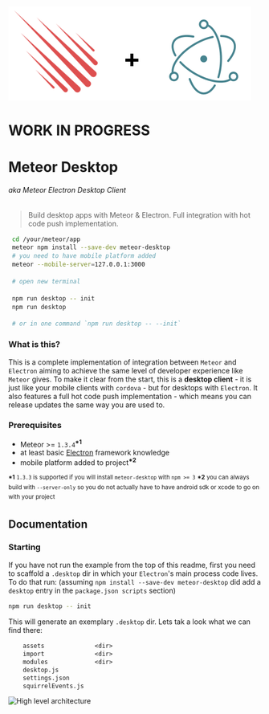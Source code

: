 ![Logo](meteor-desktop.png)

# WORK IN PROGRESS

# Meteor Desktop
###### aka Meteor Electron Desktop Client
> Build desktop apps with Meteor & Electron. Full integration with hot code push implementation.

```bash
 cd /your/meteor/app
 meteor npm install --save-dev meteor-desktop
 # you need to have mobile platform added
 meteor --mobile-server=127.0.0.1:3000
 
 # open new terminal

 npm run desktop -- init
 npm run desktop

 # or in one command `npm run desktop -- --init` 
```

### What is this?

This is a complete implementation of integration between `Meteor` and `Electron` aiming to achieve the same level of developer experience like `Meteor` gives. 
To make it clear from the start, this is a **desktop client** - it is just like your mobile clients with `cordova` - but for desktops with `Electron`. It also features a full hot code push implementation - which means you can release updates the same way you are used to.  

### Prerequisites

 - Meteor >= `1.3.4`<sup>__*1__</sup>
 - at least basic [Electron](http://electron.atom.io/) framework knowledge
 - mobile platform added to project<sup>__*2__</sup>  

<sup>__*1__ `1.3.3` is supported if you will install `meteor-desktop` with `npm >= 3`</sup>
<sup>__*2__ you can always build with `--server-only` so you do not actually have to have android sdk or xcode to go on with your project</sup>

## Documentation

### Starting

If you have not run the example from the top of this readme, first you need to scaffold a `.desktop` dir in which your `Electron`'s main process code lives.
To do that run: (assuming `npm install --save-dev meteor-desktop` did add a `desktop` entry in the `package.json scripts` section)
```bash
npm run desktop -- init
```
This will generate an exemplary `.desktop` dir. Lets tak a look what we can find there:
```
    assets              <dir>
    import              <dir>
    modules             <dir>
    desktop.js
    settings.json
    squirrelEvents.js
```    

![High level architecture](high-level-arch.png)
